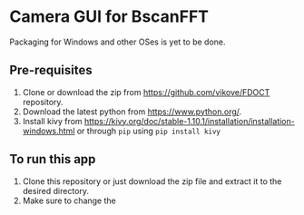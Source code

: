 # Camera GUI for BscanFFT
Packaging for Windows and other OSes is yet to be done.
## Pre-requisites
1. Clone or download the zip from https://github.com/vikove/FDOCT repository.
2. Download the latest python from https://www.python.org/.
3. Install kivy from https://kivy.org/doc/stable-1.10.1/installation/installation-windows.html or through `pip` using `pip install kivy`
## To run this app
1. Clone this repository or just download the zip file and extract it to the desired directory.
2. Make sure to change the 
